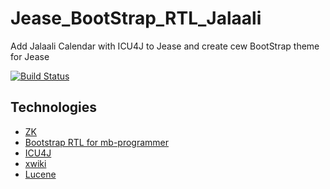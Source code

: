 # Jease_BootStrap_RTL_Jalaali
Add Jalaali Calendar with ICU4J to Jease and create cew BootStrap theme for Jease

[![Build Status](https://travis-ci.org/ghaseminya/Jease_BootStrap_RTL_Jalaali.svg?branch=master)](https://travis-ci.org/ghaseminya/Jease_BootStrap_RTL_Jalaali)


Technologies
------------

* [ZK](https://www.zkoss.org/)
* [Bootstrap RTL for mb-programmer](https://github.com/mb-programmer/modern-business-rtl)
* [ICU4J](http://site.icu-project.org/)
* [xwiki](http://www.xwiki.org/)
* [Lucene](https://lucene.apache.org/core/corenews.html)